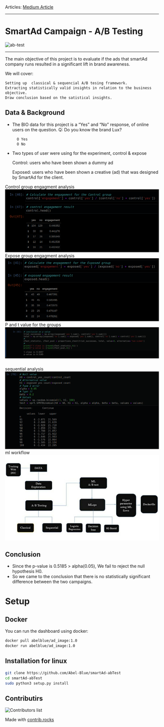 Articles: [Medium Article](https://medium.com/@Abel-Blue/a-b-test-using-machine-learning-a6dfbbb2d016)

---
# SmartAd Campaign - A/B Testing

![ab-test](https://blog.ida.cl/wp-content/uploads/sites/5/2014/07/ab-testing.jpg)

---
The main objective of this project is to evaluate if the ads that smartAd company runs resulted in a significant lift in brand awareness. 

We will cover:

    Setting up  classical & sequencial A/B tesing framework.
    Extracting statistically valid insights in relation to the business objective.
    Draw conclusion based on the satistical insights.

## Data & Background

- The BIO data for this project is a “Yes” and “No” response, of online users on the  question.
    Q: Do you know the brand Lux?

        O Yes
        O No

- Two types of user were using for the experiment, control & expose

    Control: users who have been shown a dummy ad

    Exposed: users who have been shown a creative (ad) that was designed by SmartAd for the client.

Control group engagment analysis
![model](images/control%20engagment.png)
Expose group engagment analysis
![model](images/exposed%20engagment.png)
P and t value for the groups
![model](images/p%20value.png)
### 
sequential analysis
![model](images/sequ.png)
ml workflow
![model](data/pic.jpg)


## Conclusion

* Since the p-value is 0.5185 > alpha(0.05), We fail to reject the null hypothesis H0.
* So we came to the conclusion that there is no statistically significant difference between the two campaigns.



# Setup
## Docker

You can run the dashboard using docker:

```bash
docker pull abelblue/ad_image:1.0
docker run abelblue/ad_image:1.0
```

## Installation for linux

```bash
git clone https://github.com/Abel-Blue/smartAd-abTest
cd smartAd-abTest
sudo python3 setup.py install
```

## Contributirs

![Contributors list](https://contrib.rocks/image?repo=nardoshood/smartAd-abTest)

Made with [contrib.rocks](https://contrib.rocks)